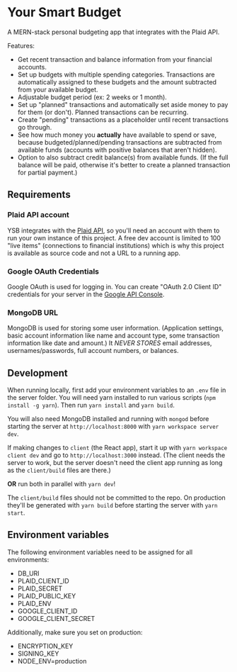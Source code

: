 # Your Smart Budget

A MERN-stack personal budgeting app that integrates with the Plaid API.

Features:
- Get recent transaction and balance information from your financial accounts.
- Set up budgets with multiple spending categories. Transactions are automatically assigned to these budgets and the amount subtracted from your available budget.
- Adjustable budget period (ex: 2 weeks or 1 month).
- Set up "planned" transactions and automatically set aside money to pay for them (or don't). Planned transactions can be recurring.
- Create "pending" transactions as a placeholder until recent transactions go through.
- See how much money you **actually** have available to spend or save, because budgeted/planned/pending transactions are subtracted from available funds (accounts with positive balances that aren't hidden).
- Option to also subtract credit balance(s) from available funds. (If the full balance will be paid, otherwise it's better to create a planned transaction for partial payment.)

## Requirements

### Plaid API account
YSB integrates with the [Plaid API](https://plaid.com/docs/), so you'll need an account with them to run your own instance of this project. A free dev account is limited to 100 "live items" (connections to financial institutions) which is why this project is available as source code and not a URL to a running app.
### Google OAuth Credentials
Google OAuth is used for logging in. You can create "OAuth 2.0 Client ID" credentials for your server in the [Google API Console](https://console.developers.google.com/).
### MongoDB URL
MongoDB is used for storing some user information. (Application settings, basic account information like name and account type, some transaction information like date and amount.) It *NEVER STORES* email addresses, usernames/passwords, full account numbers, or balances.

## Development

When running locally, first add your environment variables to an `.env` file in the server folder. You will need yarn installed to run various scripts (`npm install -g yarn`). Then run `yarn install` and `yarn build`.

You will also need MongoDB installed and running with `mongod` before starting the server at `http://localhost:8000` with `yarn workspace server dev`.

If making changes to `client` (the React app), start it up with `yarn workspace client dev` and go to `http://localhost:3000` instead. (The client needs the server to work, but the server doesn't need the client app running as long as the `client/build` files are there.)

**OR** run both in parallel with `yarn dev`!

The `client/build` files should not be committed to the repo. On production they'll be generated with `yarn build` before starting the server with `yarn start`.

## Environment variables

The following environment variables need to be assigned for all environments:
- DB_URI
- PLAID_CLIENT_ID
- PLAID_SECRET
- PLAID_PUBLIC_KEY
- PLAID_ENV
- GOOGLE_CLIENT_ID
- GOOGLE_CLIENT_SECRET

Additionally, make sure you set on production:
- ENCRYPTION_KEY
- SIGNING_KEY
- NODE_ENV=production
